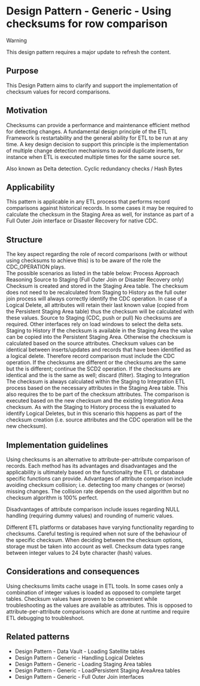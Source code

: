 # Design Pattern - Generic - Using checksums for row comparison

> [!WARNING]
> This design pattern requires a major update to refresh the content.

## Purpose

This Design Pattern aims to clarify and support the implementation of checksum values for record comparisons.

## Motivation

Checksums can provide a performance and maintenance efficient method for detecting changes. A fundamental design principle of the ETL Framework is restartability and the general ability for ETL to be run at any time. A key design decision to support this principle is the implementation of multiple change detection mechanisms to avoid duplicate inserts, for instance when ETL is executed multiple times for the same source set.

Also known as
Delta detection.
Cyclic redundancy checks / Hash Bytes

## Applicability

This pattern is applicable in any ETL process that performs record comparisons against historical records. In some cases it may be required to calculate the checksum in the Staging Area as well, for instance as part of a Full Outer Join interface or Disaster Recovery for native CDC.

## Structure

The key aspect regarding the role of record comparisons (with or without using checksums to achieve this) is to be aware of the role the CDC_OPERATION plays.  
The possible scenarios as listed in the table below:
Process
Approach
Reasoning
Source to Staging (Full Outer Join or Disaster Recovery only)
Checksum is created and stored in the Staging Area table.
The checksum does not need to be recalculated from Staging to History as the full outer join process will always correctly identify the CDC operation.
In case of a Logical Delete, all attributes will retain their last known value (copied from the Persistent Staging Area table) thus the checksum will be calculated with these values.
Source to Staging (CDC, push or pull)
No checksums are required.
Other interfaces rely on load windows to select the delta sets.
Staging to History
If the checksum is available in the Staging Area the value can be copied into the Persistent Staging Area. Otherwise the checksum is calculated based on the source attributes.
Checksum values can be identical between inserts/updates and records that have been identified as a logical delete. Therefore record comparison must include the CDC operation.
If the checksums are different or the checksums are the same but the <CDC operation> is different; continue the SCD2 operation.
If the checksums are identical and the <CDC operation> is the same as well; discard (filter).
Staging to Integration
The checksum is always calculated within the Staging to Integration ETL process based on the necessary attributes in the Staging Area table. This also requires the <CDC operation> to be part of the checksum attributes.
The comparison is executed based on the new checksum and the existing Integration Area checksum. As with the Staging to History process the <CDC operation> is evaluated to identify Logical Deletes, but in this scenario this happens as part of the checksum creation (i.e. source attributes and the CDC operation will be the new checksum).

## Implementation guidelines

Using checksums is an alternative to attribute-per-attribute comparison of records. Each method has its advantages and disadvantages and the applicability is ultimately based on the functionality the ETL or database specific functions can provide.
Advantages of attribute comparison include avoiding checksum collision; i.e. detecting too many changes or (worse) missing changes. The collision rate depends on the used algorithm but no checksum algorithm is 100% perfect.

Disadvantages of attribute comparison include issues regarding NULL handling (requiring dummy values) and rounding of numeric values.

Different ETL platforms or databases have varying functionality regarding to checksums. Careful testing is required when not sure of the behaviour of the specific checksum. When deciding between the checksum options, storage must be taken into account as well. Checksum data types range between integer values to 24 byte character (hash) values.

## Considerations and consequences

Using checksums limits cache usage in ETL tools. In some cases only a combination of integer values is loaded as opposed to complete target tables.
Checksum values have proven to be convenient while troubleshooting as the values are available as attributes. This is opposed to attribute-per-attribute comparisons which are done at runtime and require ETL debugging to troubleshoot.

## Related patterns

* Design Pattern - Data Vault - Loading Satellite tables
* Design Pattern - Generic - Handling Logical Deletes
* Design Pattern - Generic - Loading Staging Area tables
* Design Pattern - Generic - LoadPersistent Staging AreaArea tables
* Design Pattern - Generic - Full Outer Join interfaces
